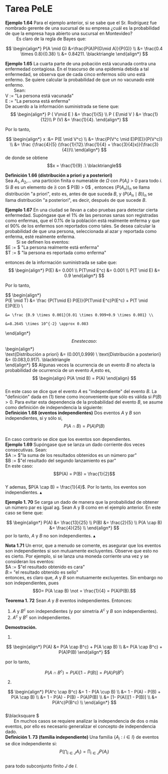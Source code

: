 # Tarea PeLE
**Ejemplo 1.64** 
 Para el ejemplo anterior, si se sabe que el Sr. Rodríguez fue nombrado gerente de una sucursal de su empresa ¿cuál es la probabilidad de que la empresa haya abierto una sucursal en Montevideo?  
&nbsp;&nbsp;&nbsp;&nbsp;&nbsp;&nbsp;&nbsp;&nbsp; Es claro de la regla de Bayes que:

$$
\begin{align*}
    P(A \mid G) &=\frac{P(A)P(G\mid A)}{P(G)} \\
    &= \frac{0.4 \times 0.8}{0.38} \\  
    &= 0.84211. \blacktriangle 
\end{align*}
$$

**Ejemplo 1.65** La cuarta parte de una pobación está vacunada contra una enfermedad contagiosa. En el trascurso de una epidemia debida a tal enfermedad, se observa que de cada cinco enfermos sólo uno está enfermo. Se quiere calcular la probabilidad de que un no vacunado esté enfermo.  
&nbsp;&nbsp;&nbsp;&nbsp;&nbsp;&nbsp; Sean:  
V :=  "La persona está vacunada"  
E :=  "La persona está enferma"  
De acuerdo a la información suministrada se tiene que:  
$$
\begin{align*}
    P ( V\mid E ) &= \frac{1}{5} \\  
    P ( E\mid V ) &= \frac{1}{12}\\  
    P (V) &= \frac{1}{4}.  
\end{align*}
$$

Por lo tanto,  

$$
\begin{align*}
    x :&= P(E \mid V^c)  \\
    &= \frac{P(V^c \mid E)P(E)}{P(V^c)} \\
    &= \frac {\frac{4}{5} (\frac{1}{12}.\frac{1}{4} + \frac{3}{4}x)}{\frac{3}{4}}\\
\end{align*}
$$
de donde se obtiene  
$$x = \frac{1}{9} .\  \blacktriangle$$ 


**Definición 1.66 (distribución a priori y a posteriori)**  
Sea $A_1,A_2$,... una partición finita o numerable de $\Omega$ con $P(A_i)$ > 0 para
todo $i$. Si $B$ es un elemento de $\mathfrak{F}$ con $ P(B) > 0$ , entonces $(P(A_n))_n$ se llama
distribución "a priori", esto es, antes de que suceda $B$, y $(P(A_n \mid B))_n$  se
llama distribución "a posteriori", es decir, después de que sucede $B$.  
  

**Ejemplo 1.67** En una ciudad se llevan a cabo pruebas para detectar cierta
enfermedad. Supóngase que el 1% de las personas sanas son registradas como enfermas, que el 0.1% de la población está realmente enferma y que el
90% de los enfermos son reportados como tales. Se desea calcular la probabilidad de que una persona, seleccionada al azar y reportada como enferma,
esté realmente enferma.  
&nbsp;&nbsp;&nbsp;&nbsp;&nbsp;&nbsp;&nbsp;&nbsp; Si se definen los eventos:    
$E := $ "La persona realmente está enferma"  
$T := $ "la persona es reportada como enferma"  

entonces de la información suministrada se sabe que:  
$$
\begin{align*} 
    P(E) &= 0.001 \\
    P(T\mid E^c) &= 0.001 \\  
    P(T \mid E) &= 0.9  
\end{align*}
$$

Por lo tanto, 

$$
\begin{align*}  
    P(E \mid T) &= \frac {P(T\mid E) P(E)}{P(T\mid E^c)P(E^c) + P(T \mid E)P(E)} \\  

    &= \frac {0.9 \times 0.001}{0.01 \times 0.999+0.9 \times 0.001} \\

    &=8.2645 \times 10^{-2} \approx 0.083   
\end{align*}
$$
En este caso:  
$$
\begin{align*}  
\text{Distribución a priori} &= (0.001,0.999)  \\
\text{Distribución a posteriori} &= (0.083,0.917).  \blacktriangle  
\end{align*}
$$
Algunas veces la ocurrencia de un evento $B$ no afecta la probabilidad de
ocurrencia de un evento $A$,esto es,  
$$
\begin{align}
P(A \mid B) = P(A)
\end{align}
$$  
En este caso se dice que el evento $A$ es "independiente" del evento $B$. La
"definición" dada en (1) tiene como inconveniente que sólo es válida si
$P(B) > 0$. Para evitar esta dependencia de la probabilidad del evento $B$, se
asume como definición de independencia la siguiente:  
**Definición 1.68 (eventos independientes)** Dos eventos $A$ y $B$ son independientes, si y sólo si,   
$$P(A \cap B) = P(A) P(B) $$  
En caso contrario se dice que los eventos son dependientes.  
**Ejemplo 1.69** Supóngase que se lanza un dado corriente dos veces consecutivas. Sean:  
$A := $"la suma de los resultados obtenidos es un número par"  
$B := $"el resultado del segundo lanzamiento es par"  
En este caso:  
$$P(A) = P(B) = \frac{1}{2}$$  
Y ademas, $P(A \cap B) = \frac{1}{4}$. Por lo tanto, los eventos son independientes. $\blacktriangle$  


**Ejemplo 1. 70** Se carga un dado de manera que la probabilidad de obtener
un número par es igual ag. Sean A y B como en el ejemplo anterior. En
este caso se tiene que:  

$$
\begin{align*}
    P(A) &= \frac{13}{25} \\ 
    P(B) &= \frac{2}{5} \\
    P(A \cap B) &= \frac{4}{25} \\  
\end{align*}
$$ 
por lo tanto, $A$ y $B$ no son independientes.  $\blacktriangle$  

**Nota 1.71** Un error, que a menudo se comente, es asegurar que los eventos son independientes si son mutuamente excluyentes. Observe que esto
no es cierto. Por ejemplo, si se lanza una moneda corriente una vez y se
consideran los eventos:  
$A := $"el resultado obtenido es cara"  
$B :=$ "el resultado obtenido es sello"   
entonces, es claro que, $A$ y $B$ son mutuamente excluyentes. Sin embargo no
son independientes, pues  
$$0= P(A \cap B)  \not = \frac{1}{4} = P(A)P(B).$$  

**Teorema 1. 72** Sean $A$ y $B$ eventos independientes. Entonces: 

1. $A$ y $B^c$ son independientes (y por simetría $A^c$ y $B$ son independientes).  
1.  $A^c$ y $B^c$ son independientes.  


**Demostración.**  

1.  
$$
\begin{align*}
P(A) &= P(A \cap B^c) + P(A \cap B) \\  
&= P(A \cap B^c) + P(A)P(B)  
\end{align*}
$$    

por lo tanto,  

$$P(A \cap B^c) = P(A)[1 - P(B)] = P(A)P(B^c)$$  

2.  
$$
\begin{align*}
P(A^c \cap B^c) &= 1 - P(A \cup B) \\  
&= 1 - P(A) - P(B) + P(A \cap B) \\  
&= 1 - P(A) - P(B) - P(A)P(B) \\
&= [1- P(A)][1 - P(B)] \\
&= P(A^c)P(B^c) \\  
\end{align*}
$$  
$\blacksquare $   
&nbsp;&nbsp;&nbsp;&nbsp;&nbsp;&nbsp; En muchos casos se requiere analizar la independencia de dos o más
eventos, por ello es necesario generalizar el concepto de independencia dado.  
**Definición 1. 73 (familia independiente)** Una familia $\{A_i : i \in I\}$ de
eventos se dice independiente si:  
$$ P(\bigcap_{i \in J} A_i ) = \prod_{i \in J} P(A_i)  $$   
para todo subconjunto finito $J$ de $I$. 
